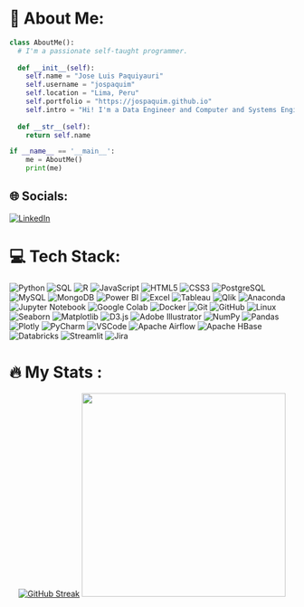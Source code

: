 # 💫 About Me:

```python
class AboutMe():
  # I'm a passionate self-taught programmer.
    
  def __init__(self):
    self.name = "Jose Luis Paquiyauri"
    self.username = "jospaquim"
    self.location = "Lima, Peru"
    self.portfolio = "https://jospaquim.github.io"
    self.intro = "Hi! I'm a Data Engineer and Computer and Systems Engineer. Since 2023 I started to study Data Science. Here you can find info about my tech stack and some of the projects I've worked on so far. If you want more info about me you can look at my linkedin."
  
  def __str__(self):
    return self.name

if __name__ == '__main__':
    me = AboutMe()
    print(me)
```



## 🌐 Socials:
[![LinkedIn](https://img.shields.io/badge/LinkedIn-%230077B5.svg?logo=linkedin&logoColor=white)](https://linkedin.com/in/jospaquim) 


# 💻 Tech Stack:

![Python](https://img.shields.io/badge/-Python-3670A0?style=plastic&logo=python&logoColor=white)
![SQL](https://img.shields.io/badge/-SQL-003B57?style=flat&logo=postgresql&logoColor=white)
![R](https://img.shields.io/badge/-R-276DC3?style=flat&logo=r&logoColor=white)
![JavaScript](https://img.shields.io/badge/-JavaScript-F7DF1E?style=flat&logo=javascript&logoColor=white)
![HTML5](https://img.shields.io/badge/-HTML5-E34F26?style=flat&logo=html5&logoColor=white)
![CSS3](https://img.shields.io/badge/-CSS3-1572B6?style=flat&logo=css3&logoColor=white)
![PostgreSQL](https://img.shields.io/badge/-PostgreSQL-336791?style=flat&logo=postgresql&logoColor=white)
![MySQL](https://img.shields.io/badge/-MySQL-4479A1?style=flat&logo=mysql&logoColor=white)
![MongoDB](https://img.shields.io/badge/-MongoDB-%234ea94b.svg?style=plastic&logo=mongodb&logoColor=white)
![Power BI](https://img.shields.io/badge/-Power%20BI-F2C811?style=flat&logo=powerbi&logoColor=white)
![Excel](https://img.shields.io/badge/-Excel-217346?style=flat&logo=microsoftexcel&logoColor=white)
![Tableau](https://img.shields.io/badge/-Tableau-E97627?style=flat&logo=tableau&logoColor=white)
![Qlik](https://img.shields.io/badge/-Qlik-0A9ED7?style=flat&logo=qlik&logoColor=white)
![Anaconda](https://img.shields.io/badge/-Anaconda-44A833?style=flat&logo=anaconda&logoColor=white)
![Jupyter Notebook](https://img.shields.io/badge/-Jupyter%20Notebook-F37626?style=flat&logo=jupyter&logoColor=white)
![Google Colab](https://img.shields.io/badge/-Google%20Colab-F9AB00?style=flat&logo=googlecolab&logoColor=white)
![Docker](https://img.shields.io/badge/-Docker-2496ED?style=flat&logo=docker&logoColor=white)
![Git](https://img.shields.io/badge/-Git-F05032?style=flat&logo=git&logoColor=white)
![GitHub](https://img.shields.io/badge/-GitHub-181717?style=flat&logo=github&logoColor=white)
![Linux](https://img.shields.io/badge/-Linux-FCC624?style=flat&logo=linux&logoColor=black)
![Seaborn](https://img.shields.io/badge/-Seaborn-181717?style=flat&logo=plotly&logoColor=white)
![Matplotlib](https://img.shields.io/badge/-Matplotlib-181717?style=flat&logo=plotly&logoColor=white)
![D3.js](https://img.shields.io/badge/-D3.js-F9A03C?style=flat&logo=d3.js&logoColor=white)
![Adobe Illustrator](https://img.shields.io/badge/-Adobe%20Illustrator-%23FF9A00.svg?style=plastic&logo=adobeillustrator&logoColor=white) 
![NumPy](https://img.shields.io/badge/-Numpy-%23013243.svg?style=plastic&logo=numpy&logoColor=white) 
![Pandas](https://img.shields.io/badge/-Pandas-%23150458.svg?style=plastic&logo=pandas&logoColor=white) 
![Plotly](https://img.shields.io/badge/-Plotly-%233F4F75.svg?style=plastic&logo=plotly&logoColor=white) 
![PyCharm](https://img.shields.io/badge/-PyCharm-000000?style=flat&logo=pycharm&logoColor=white)
![VSCode](https://img.shields.io/badge/-VSCode-007ACC?style=flat&logo=visualstudiocode&logoColor=white)
![Apache Airflow](https://img.shields.io/badge/-Apache%20Airflow-017CEE?style=flat&logo=apacheairflow&logoColor=white)
![Apache HBase](https://img.shields.io/badge/-Apache%20HBase-3B4252?style=flat&logo=apachehbase&logoColor=white)
![Databricks](https://img.shields.io/badge/-Databricks-FF3621?style=flat&logo=databricks&logoColor=white)
![Streamlit](https://img.shields.io/badge/-Streamlit-FF4B4B?style=flat&logo=streamlit&logoColor=white)
![Jira](https://img.shields.io/badge/-Jira-0052CC?style=flat&logo=jirasoftware&logoColor=white)


# 🔥 My Stats :

<p align=center>
  <div align=center>
        <a href="https://git.io/streak-stats">
          <img src="https://github-readme-streak-stats.herokuapp.com?user=jospaquim&theme=algolia&hide_border=true&mode=weekly" alt="GitHub Streak" /></a>
    <picture>
      <source srcset="https://github-readme-stats.vercel.app/api/top-langs?username=jospaquim&theme=algolia&hide_border=true&langs_count=6&layout=compact" media="(prefers-color-scheme: dark)" />
      <source srcset="https://github-readme-stats.vercel.app/api/top-langs?username=jospaquim&langs_count=6&layout=compact" media="(prefers-color-scheme: light), (prefers-color-scheme: no-preference)" />
      <img width="360" align="rigth" src="https://github-readme-stats.vercel.app/api/top-langs?username=jospaquim&langs_count=6&layout=compact" />
    </picture>
  </div>
</p>

